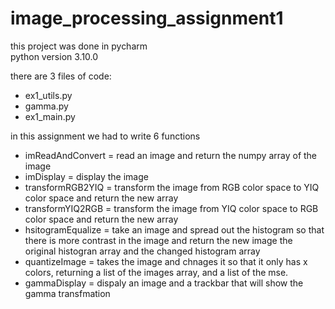 # image_processing_assignment1


this project was done in pycharm
<br> python version 3.10.0

there are 3 files of code:
- ex1_utils.py
- gamma.py
- ex1_main.py

in this assignment we had to write 6 functions
- imReadAndConvert = read an image and return the numpy array of the image
- imDisplay = display the image
- transformRGB2YIQ = transform the image from RGB color space to YIQ color space and return the new array
- transformYIQ2RGB = transform the image from YIQ color space to RGB color space and return the new array
- hsitogramEqualize = take an image and spread out the histogram so that there is more contrast in the image and return the new image the original histogran array and the changed histogram array
- quantizeImage = takes the image and chnages it so that it only has x colors, returning a list of the images array, and a list of the mse.
- gammaDisplay = dispaly an image and a trackbar that will show the gamma transfmation

